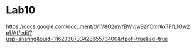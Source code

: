 # Lab10
https://docs.google.com/document/d/1V8G2mvfBWvjw9aYCmrAx7FfL1Ow2pUAf/edit?usp=sharing&ouid=116203073342865573400&rtpof=true&sd=true
